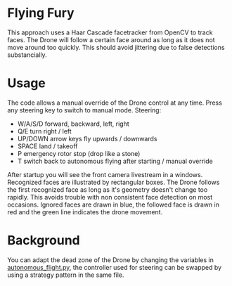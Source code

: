 # Flying Fury

This approach uses a Haar Cascade facetracker from OpenCV to track faces. The Drone will follow a certain face around as long as it does not move around too quickly. This should avoid jittering due to false detections substancially.

# Usage

The code allows a manual override of the Drone control at any time. Press any steering key to switch to manual mode. Steering:

- W/A/S/D forward, backward, left, right
- Q/E turn right / left
- UP/DOWN arrow keys fly upwards / downwards
- SPACE land / takeoff
- P emergency rotor stop (drop like a stone)
- T switch back to autonomous flying after starting / manual override

After startup you will see the front camera livestream in a windows. Recognized faces are illustrated by rectangular boxes. The Drone follows the first recognized face as long as it's geometry doesn't change too rapidly. This avoids trouble with non consistent face detection on most occasions. Ignored faces are drawn in blue, the followed face is drawn in red and the green line indicates the drone movement.

# Background

You can adapt the dead zone of the Drone by changing the variables in [autonomous_flight.py](autonomous_flight.py), the controller used for steering can be swapped by using a strategy pattern in the same file.

